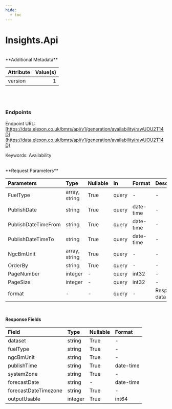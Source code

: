 ```yaml
---
hide:
  - toc
---
```


# Insights.Api



<br>
**Additional Metadata**

| Attribute   |   Value(s) |
|:------------|-----------:|
| version     |          1 |

<br>
<br>

### Endpoints


Endpoint URL: [https://data.elexon.co.uk/bmrs/api/v1/generation/availability/rawUOU2T14D](https://data.elexon.co.uk/bmrs/api/v1/generation/availability/rawUOU2T14D)

Keywords: Availability



<br>
**Request Parameters**

| Parameters          | Type          | Nullable   | In    | Format    | Description          |
|:--------------------|:--------------|:-----------|:------|:----------|:---------------------|
| FuelType            | array, string | True       | query | -         | -                    |
| PublishDate         | string        | True       | query | date-time | -                    |
| PublishDateTimeFrom | string        | True       | query | date-time | -                    |
| PublishDateTimeTo   | string        | True       | query | date-time | -                    |
| NgcBmUnit           | array, string | True       | query | -         | -                    |
| OrderBy             | string        | True       | query | -         | -                    |
| PageNumber          | integer       | -          | query | int32     | -                    |
| PageSize            | integer       | -          | query | int32     | -                    |
| format              | -             | -          | query | -         | Response data format |

<br>

**Response Fields**

| Field                | Type    | Nullable   | Format    |
|:---------------------|:--------|:-----------|:----------|
| dataset              | string  | True       | -         |
| fuelType             | string  | True       | -         |
| ngcBmUnit            | string  | True       | -         |
| publishTime          | string  | True       | date-time |
| systemZone           | string  | True       | -         |
| forecastDate         | string  | -          | date-time |
| forecastDateTimezone | string  | True       | -         |
| outputUsable         | integer | True       | int64     |

<br>
